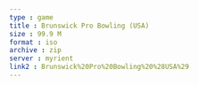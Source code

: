 ```yaml
---
type : game
title : Brunswick Pro Bowling (USA)
size : 99.9 M
format : iso
archive : zip
server : myrient
link2 : Brunswick%20Pro%20Bowling%20%28USA%29
---
```

